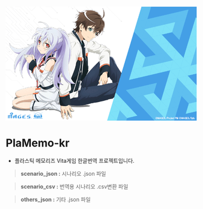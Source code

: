 ![img](./bg0.png)
# PlaMemo-kr
- 플라스틱 메모리즈 Vita게임 한글번역 프로젝트입니다. 

> **scenario_json :**  시나리오 .json 파일

> **scenario_csv :** 번역용 시나리오 .csv변환 파일

> **others_json :** 기타 .json 파일